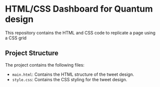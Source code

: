 # HTML/CSS Dashboard for Quantum design
 
This repository contains the HTML and CSS code to replicate a page using a CSS grid
## Project Structure
 
The project contains the following files:
 
- `main.html`: Contains the HTML structure of the tweet design.
- `style.css`: Contains the CSS styling for the tweet design.

 

 
